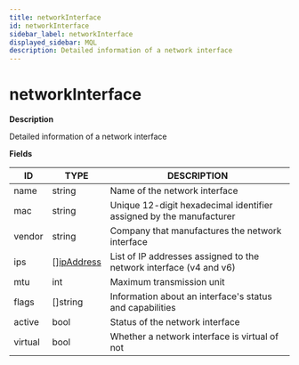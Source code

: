 ```yaml
---
title: networkInterface
id: networkInterface
sidebar_label: networkInterface
displayed_sidebar: MQL
description: Detailed information of a network interface
---
```


# networkInterface

**Description**

Detailed information of a network interface

**Fields**

| ID      | TYPE                                | DESCRIPTION                                                         |
| ------- | ----------------------------------- | ------------------------------------------------------------------- |
| name    | string                              | Name of the network interface                                       |
| mac     | string                              | Unique 12-digit hexadecimal identifier assigned by the manufacturer |
| vendor  | string                              | Company that manufactures the network interface                     |
| ips     | &#91;&#93;[ipAddress](ipaddress.md) | List of IP addresses assigned to the network interface (v4 and v6)  |
| mtu     | int                                 | Maximum transmission unit                                           |
| flags   | &#91;&#93;string                    | Information about an interface's status and capabilities            |
| active  | bool                                | Status of the network interface                                     |
| virtual | bool                                | Whether a network interface is virtual of not                       |

